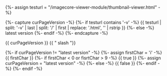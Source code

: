{%- assign testurl = "/imagecore-viewer-module/thumbnail-viewer.html" -%}

{%- capture curPageVersion -%}
	{%- if testurl contains '-v' -%}
		{{ testurl |  split: '-v' | last | split: '/' | first | replace: '.html', '' | rstrip }}
	{%- else -%}
		latest version
	{%- endif -%}
{%- endcapture -%}


{{ curPageVersion }}
{{ "  slash  "}}


{%- if curPageVersion != "latest version" -%}
	{%- assign firstChar = 'i' -%}
	{{ firstChar }}
	{%- if firstChar < 0 or fisrtChar > 9 -%}
        {{ true }}
		{%- assign curPageVersion = "latest version" -%}
    {%- else -%}
        {{ false }}
	{%- endif -%}
{%- endif -%}

